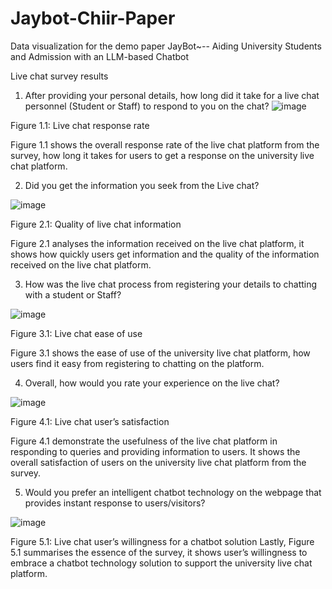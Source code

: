 # Jaybot-Chiir-Paper
Data visualization for the demo paper JayBot~-- Aiding University Students and Admission with an LLM-based Chatbot

Live chat survey results
   
1.	After providing your personal details, how long did it take for a live chat personnel (Student or Staff) to respond to you on the chat?
![image](https://github.com/Greenconsult/Jaybot-Chiir-Paper/assets/130986642/f75046c3-8d0c-4ec7-a51f-8fa600e571e6)

 Figure 1.1: Live chat response rate
 
Figure 1.1 shows the overall response rate of the live chat platform from the survey, how long it takes for users to get a response on the university live chat platform. 

2. Did you get the information you seek from the Live chat? 	 	 	 	 

![image](https://github.com/Greenconsult/Jaybot-Chiir-Paper/assets/130986642/81b5e46e-58e1-4ce4-9065-f312df591fc1)

Figure 2.1: Quality of live chat information

Figure 2.1 analyses the information received on the live chat platform, it shows how quickly users get information and the quality of the information received on the live chat platform.

3.	How was the live chat process from registering your details to chatting with a student or Staff?
 
![image](https://github.com/Greenconsult/Jaybot-Chiir-Paper/assets/130986642/449d4123-6353-480d-94ee-428c2580e2bb)

Figure 3.1: Live chat ease of use

Figure 3.1 shows the ease of use of the university live chat platform, how users find it easy from registering to chatting on the platform.


4.	Overall, how would you rate your experience on the live chat?

  ![image](https://github.com/Greenconsult/Jaybot-Chiir-Paper/assets/130986642/f1174e01-80e7-42e5-a63e-8e9d1b5da59e)

Figure 4.1: Live chat user’s satisfaction

Figure 4.1 demonstrate the usefulness of the live chat platform in responding to queries and providing information to users. It shows the overall satisfaction of users on the university live chat platform from the survey.

5.	Would you prefer an intelligent chatbot technology on the webpage that provides instant response to users/visitors?
   
 ![image](https://github.com/Greenconsult/Jaybot-Chiir-Paper/assets/130986642/1bc335df-0345-4141-912b-8e7f753e03f2)

Figure 5.1: Live chat user’s willingness for a chatbot solution 
Lastly, Figure 5.1 summarises the essence of the survey, it shows user’s willingness to embrace a chatbot technology solution to support the university live chat platform. 

